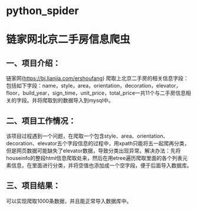 # python_spider
链家网北京二手房信息爬虫
=======================
## 一、项目介绍：
链家网(https://bj.lianjia.com/ershoufang) 爬取上北京二手房的相关信息字段：包括如下字段：name，style，area，orientation，decoration，elevator，floor，build_year，sign_time，unit_price，total_price一共11个与二手房信息相关的字段。并将爬取到的数据导入到mysql中。
## 二、项目工作情况：
该项目过程遇到一个问题，在爬取一个包含style、area、orientation、decoration、elevator五个字段信息的过程中，用xpath只能将五一起爬再分类，但是网页数据可能缺失了elevator数据，导致分类出现异常。解决办法：先将houseinfo的整段html信息爬取处来，然后在用etree遍历爬取里面的各个列表元素信息，在里面进行分类，并将空值也添加成一个空字段，便于后面导入数据库。
## 三、项目结果：
 可以实现爬取1000条数据，并且能正常导入数据库中。






